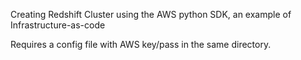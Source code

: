 Creating Redshift Cluster using the AWS python SDK, an example of Infrastructure-as-code

Requires a config file with AWS key/pass in the same directory. 
